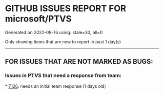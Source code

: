 
# GITHUB ISSUES REPORT FOR microsoft/PTVS


Generated on 2022-08-16 using: stale=30, all=0


Only showing items that are new to report in past 1 day(s)


---

## FOR ISSUES THAT ARE NOT MARKED AS BUGS:


### Issues in PTVS that need a response from team:


\* [7126](https://github.com/microsoft/PTVS/issues/7126 "Creating python solution from existing python code fails for wsl based python project"): needs an initial team response (1 days old)
